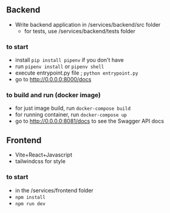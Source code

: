 ## Backend
- Write backend application in /services/backend/src folder
  - for tests, use /services/backend/tests folder
### to start
- install `pip install pipenv` if you don't have
- run `pipenv install` or `pipenv shell`
- execute entrypoint.py file ; `python entrypoint.py` 
- go to http://0.0.0.0:8000/docs

### to build and run (docker image)
- for just image build, run `docker-compose build`
- for running container, run `docker-compose up`
- go to http://0.0.0.0:8081/docs to see the Swagger API docs

## Frontend
- Vite+React+Javascript
- tailwindcss for style
### to start
- in the /services/frontend folder
- `npm install`
- `npm run dev`